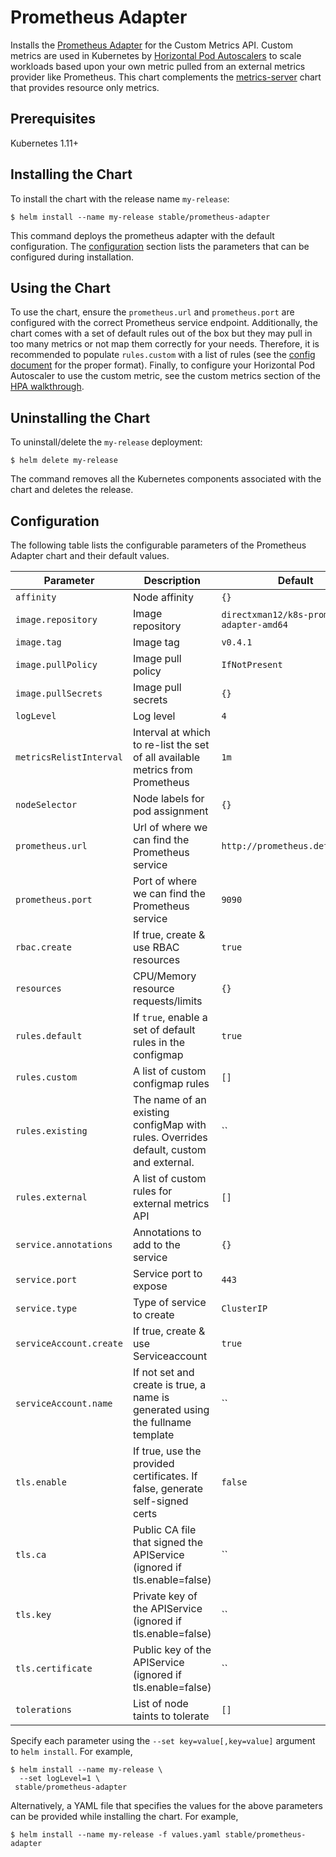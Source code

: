 # Prometheus Adapter

Installs the [Prometheus Adapter](https://github.com/DirectXMan12/k8s-prometheus-adapter) for the Custom Metrics API. Custom metrics are used in Kubernetes by [Horizontal Pod Autoscalers](https://kubernetes.io/docs/tasks/run-application/horizontal-pod-autoscale/) to scale workloads based upon your own metric pulled from an external metrics provider like Prometheus. This chart complements the [metrics-server](https://github.com/helm/charts/tree/master/stable/metrics-server) chart that provides resource only metrics.

## Prerequisites

Kubernetes 1.11+

## Installing the Chart

To install the chart with the release name `my-release`:

```console
$ helm install --name my-release stable/prometheus-adapter
```

This command deploys the prometheus adapter with the default configuration. The [configuration](#configuration) section lists the parameters that can be configured during installation.

## Using the Chart

To use the chart, ensure the `prometheus.url` and `prometheus.port` are configured with the correct Prometheus service endpoint. Additionally, the chart comes with a set of default rules out of the box but they may pull in too many metrics or not map them correctly for your needs. Therefore, it is recommended to populate `rules.custom` with a list of rules (see the [config document](https://github.com/DirectXMan12/k8s-prometheus-adapter/blob/master/docs/config.md) for the proper format). Finally, to configure your Horizontal Pod Autoscaler to use the custom metric, see the custom metrics section of the [HPA walkthrough](https://kubernetes.io/docs/tasks/run-application/horizontal-pod-autoscale-walkthrough/#autoscaling-on-multiple-metrics-and-custom-metrics).

## Uninstalling the Chart

To uninstall/delete the `my-release` deployment:

```console
$ helm delete my-release
```

The command removes all the Kubernetes components associated with the chart and deletes the release.

## Configuration

The following table lists the configurable parameters of the Prometheus Adapter chart and their default values.

| Parameter                       | Description                                                                     | Default                                     |
| ------------------------------- | ------------------------------------------------------------------------------- | --------------------------------------------|
| `affinity`                      | Node affinity                                                                   | `{}`                                        |
| `image.repository`              | Image repository                                                                | `directxman12/k8s-prometheus-adapter-amd64` |
| `image.tag`                     | Image tag                                                                       | `v0.4.1`                                    |
| `image.pullPolicy`              | Image pull policy                                                               | `IfNotPresent`                              |
| `image.pullSecrets`             | Image pull secrets                                                              | `{}`                                        |
| `logLevel`                      | Log level                                                                       | `4`                                         |
| `metricsRelistInterval`         | Interval at which to re-list the set of all available metrics from Prometheus   | `1m`                                        |
| `nodeSelector`                  | Node labels for pod assignment                                                  | `{}`                                        |
| `prometheus.url`                | Url of where we can find the Prometheus service                                 | `http://prometheus.default.svc`             |
| `prometheus.port`               | Port of where we can find the Prometheus service                                | `9090`                                      |
| `rbac.create`                   | If true, create & use RBAC resources                                            | `true`                                      |
| `resources`                     | CPU/Memory resource requests/limits                                             | `{}`                                        |
| `rules.default`                 | If `true`, enable a set of default rules in the configmap                       | `true`                                      |
| `rules.custom`                  | A list of custom configmap rules                                                | `[]`                                        |
| `rules.existing`                | The name of an existing configMap with rules. Overrides default, custom and external. | ``                                    |
| `rules.external`                | A list of custom rules for external metrics API                                 | `[]`                                        |
| `service.annotations`           | Annotations to add to the service                                               | `{}`                                        |
| `service.port`                  | Service port to expose                                                          | `443`                                       |
| `service.type`                  | Type of service to create                                                       | `ClusterIP`                                 |
| `serviceAccount.create`         | If true, create & use Serviceaccount                                            | `true`                                      |
| `serviceAccount.name`           | If not set and create is true, a name is generated using the fullname template  | ``                                          |
| `tls.enable`                    | If true, use the provided certificates. If false, generate self-signed certs    | `false`                                     |
| `tls.ca`                        | Public CA file that signed the APIService (ignored if tls.enable=false)         | ``                                          |
| `tls.key`                       | Private key of the APIService (ignored if tls.enable=false)                     | ``                                          |
| `tls.certificate`               | Public key of the APIService (ignored if tls.enable=false)                      | ``                                          |
| `tolerations`                   | List of node taints to tolerate                                                 | `[]`                                        |

Specify each parameter using the `--set key=value[,key=value]` argument to `helm install`. For example,

```console
$ helm install --name my-release \
  --set logLevel=1 \
 stable/prometheus-adapter
```

Alternatively, a YAML file that specifies the values for the above parameters can be provided while installing the chart. For example,

```console
$ helm install --name my-release -f values.yaml stable/prometheus-adapter
```

